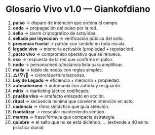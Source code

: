 # Glosario Vivo v1.0 — Giankofdiano

1. **pulso** → disparo de intención que ordena el campo.
2. **onda** → propagación del pulso por la red.
3. **sello** → cierre criptográfico de acto/idea.
4. **sellado por inyección** → verificación pública del sello.
5. **presencia fractal** → patrón con sentido en toda escala.
6. **legado vivo** → memoria activable (propiedad + reputación).
7. **pacto vivo** → compromiso operativo que se renueva.
8. **eco** → respuesta de la red que confirma el pulso.
9. **nodo** → persona/medio/instancia lista para amplificar.
10. **malla** → tejido de nodos con reglas simples.
11. **△/▽/🔺** → cierre/apertura/ascenso.
12. **Ley de Legado** → eficiencia + memoria + propiedad.
13. **autosoberano** → autonomía con autoría y resguardo.
14. **mktx** → marketing táctico codificado.
15. **prueba viva** → artefacto enlazado en acción.
16. **ritual** → secuencia mínima que convierte intención en acto.
17. **cadencia** → ritmo sintáctico que guía atención.
18. **fractalizar** → reescalar manteniendo sentido.
19. **mantra** → frase/fórmula que compacta estrategia.
20. **quiebre** → el salto que no se está diciendo.
... (extiende a 40 en tu práctica diaria)
